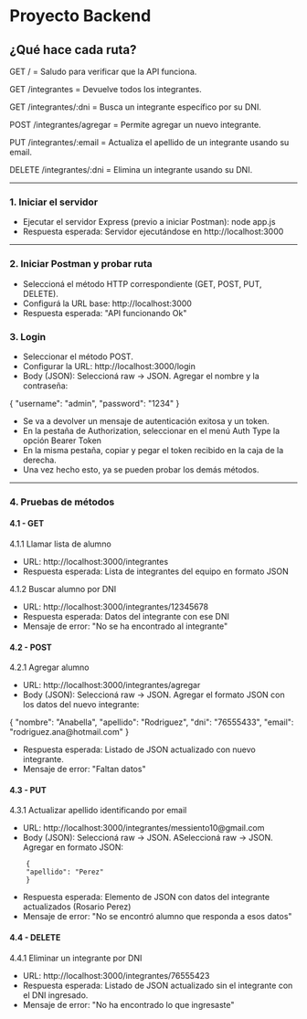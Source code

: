# Proyecto Backend

## ¿Qué hace cada ruta?

GET / = Saludo para verificar que la API funciona.

GET /integrantes = Devuelve todos los integrantes.

GET /integrantes/:dni = Busca un integrante específico por su DNI.

POST /integrantes/agregar = Permite agregar un nuevo integrante.

PUT /integrantes/:email = Actualiza el apellido de un integrante usando su email.

DELETE /integrantes/:dni = Elimina un integrante usando su DNI.

* * *

### 1. Iniciar el servidor
<ul>
<li>Ejecutar el servidor Express (previo a iniciar Postman): node app.js</li>
<li>Respuesta esperada: Servidor ejecutándose en http://localhost:3000</li>
</ul>

* * *

### 2. Iniciar Postman y probar ruta
<ul>
<li>Seleccioná el método HTTP correspondiente (GET, POST, PUT, DELETE).</li>
<li>Configurá la URL base: http://localhost:3000</li>
<li>Respuesta esperada: "API funcionando Ok"</li>
</ul>

### 3. Login
<ul>
<li>Seleccionar el método POST.</li>
<li>Configurar la URL: http://localhost:3000/login</li>
<li>Body (JSON): Seleccioná raw → JSON. Agregar el nombre y la contraseña:</li>
</ul>
{
        "username": "admin",
        "password": "1234"
}
<ul>
<li>Se va a devolver un mensaje de autenticación exitosa y un token.</li>
<li>En la pestaña de Authorization, seleccionar en el menú Auth Type la opción Bearer Token</li>
<li>En la misma pestaña, copiar y pegar el token recibido en la caja de la derecha.</li>
<li>Una vez hecho esto, ya se pueden probar los demás métodos.</li>
</ul>

* * *

### 4. Pruebas de métodos


#### **4.1 - GET**

4.1.1 Llamar lista de alumno
<ul>
<li>URL: http://localhost:3000/integrantes</li>
<li>Respuesta esperada: Lista de integrantes del equipo en formato JSON</li>
</ul>

4.1.2 Buscar alumno por DNI
<ul>
<li>URL: http://localhost:3000/integrantes/12345678</li>
<li>Respuesta esperada: Datos del integrante con ese DNI</li>
<li>Mensaje de error: "No se ha encontrado al integrante"</li>
</ul>

  
#### **4.2 - POST**

4.2.1 Agregar alumno
<ul>
<li>URL: http://localhost:3000/integrantes/agregar</li>
<li>Body (JSON): Seleccioná raw → JSON. Agregar el formato JSON con los datos del nuevo integrante:</li>
</ul>
       {
    "nombre": "Anabella",
    "apellido": "Rodriguez",
    "dni": "76555433",
    "email": "rodriguez.ana@hotmail.com"
        }

<ul>
<li>Respuesta esperada: Listado de JSON actualizado con nuevo integrante.</li>
<li>Mensaje de error: "Faltan datos"</li>
</ul>
       
#### **4.3 - PUT**

4.3.1 Actualizar apellido identificando por email
<ul>
<li>URL: http://localhost:3000/integrantes/messiento10@gmail.com</li>
<li>Body (JSON): Seleccioná raw → JSON. ASeleccioná raw → JSON. Agregar en formato JSON:</li>
</ul>
       
        {
        "apellido": "Perez"
        }   

<ul>
<li>Respuesta esperada: Elemento de JSON con datos del integrante actualizados (Rosario Perez)</li>
<li>Mensaje de error: "No se encontró alumno que responda a esos datos"</li>
</ul>

#### **4.4 - DELETE**

4.4.1 Eliminar un integrante por DNI
<ul>
<li>URL: http://localhost:3000/integrantes/76555423</li>
<li>Respuesta esperada: Listado de JSON actualizado sin el integrante con el DNI ingresado.</li>
<li>Mensaje de error: "No ha encontrado lo que ingresaste"</li>
</ul>
